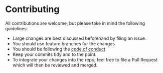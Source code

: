 # Contributing

All contributions are welcome, but please take in mind the following guidelines:
 - Large changes are best discussed beforehand by filing an issue.
 - You should use feature branches for the changes
 - You should be following the [code of conduct](CODE_OF_CONDUCT.md)
 - Keep your commits tidy and to the point.
 - To integrate your changes into the repo, feel free to file a Pull Request which will then be reviewed and merged.